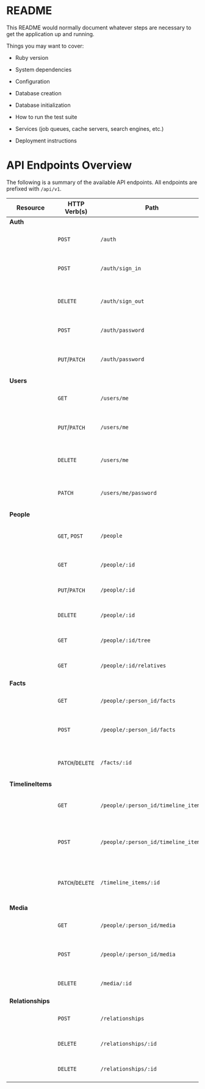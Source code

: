 # README

This README would normally document whatever steps are necessary to get the
application up and running.

Things you may want to cover:

* Ruby version

* System dependencies

* Configuration

* Database creation

* Database initialization

* How to run the test suite

* Services (job queues, cache servers, search engines, etc.)

* Deployment instructions

# API Endpoints Overview

The following is a summary of the available API endpoints. All endpoints are prefixed with `/api/v1`.

| Resource        | HTTP Verb(s)              | Path                               | Action                               |
|-----------------|---------------------------|------------------------------------|--------------------------------------|
| **Auth**        |                           |                                    |                                      |
|                 | `POST`                    | `/auth`                            | User registration (sign up)          |
|                 | `POST`                    | `/auth/sign_in`                    | User session creation (sign in)      |
|                 | `DELETE`                  | `/auth/sign_out`                   | User session destruction (sign out)  |
|                 | `POST`                    | `/auth/password`                   | Request password reset               |
|                 | `PUT`/`PATCH`             | `/auth/password`                   | Change password with reset token     |
| **Users**       |                           |                                    |                                      |
|                 | `GET`                     | `/users/me`                        | Get current user's profile           |
|                 | `PUT`/`PATCH`             | `/users/me`                        | Update current user's profile        |
|                 | `DELETE`                  | `/users/me`                        | Delete current user's account        |
|                 | `PATCH`                   | `/users/me/password`               | Change current user's password       |
| **People**      |                           |                                    |                                      |
|                 | `GET`, `POST`             | `/people`                          | List people, Create a new person     |
|                 | `GET`                     | `/people/:id`                      | Get a specific person                |
|                 | `PUT`/`PATCH`             | `/people/:id`                      | Update a specific person             |
|                 | `DELETE`                  | `/people/:id`                      | Delete a specific person             |
|                 | `GET`                     | `/people/:id/tree`                 | Get a person's tree                  |
|                 | `GET`                     | `/people/:id/relatives`           | Get a person's relatives              |
| **Facts**       |                           |                                    |                                      |
|                 | `GET`                     | `/people/:person_id/facts`        | List all facts for a person          |
|                 | `POST`                    | `/people/:person_id/facts`        | Create a new fact for a person       |
|                 | `PATCH`/`DELETE`         | `/facts/:id`                       | Update or delete a specific fact     |
| **TimelineItems**|                          |                                    |                                      |
|                 | `GET`                     | `/people/:person_id/timeline_items`| List all timeline items for a person |
|                 | `POST`                    | `/people/:person_id/timeline_items`| Create a new timeline item for a person|
|                 | `PATCH`/`DELETE`         | `/timeline_items/:id`              | Update or delete a specific timeline item|
| **Media**       |                           |                                    |                                      |
|                 | `GET`                     | `/people/:person_id/media`        | List all media for a person          |
|                 | `POST`                    | `/people/:person_id/media`        | Upload new media for a person        |
|                 | `DELETE`                  | `/media/:id`                       | Delete a specific media              |
| **Relationships**|                          |                                    |                                      |
|                 | `POST`                    | `/relationships`                   | Create a new relationship            |
|                 | `DELETE`                  | `/relationships/:id`               | Delete a specific relationship       |
|                 | `DELETE`                  | `/relationships/:id`               | Delete a specific relationship       |
